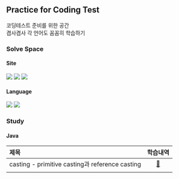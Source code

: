 ## Practice for Coding Test

코딩테스트 준비를 위한 공간</br>
겸사겸사 각 언어도 꼼꼼히 학습하기

### Solve Space

#### Site

<a href="https://www.acmicpc.net/" target="_blank"><img src="https://img.shields.io/badge/BAEKJOON-007396?style=flat-square&logoColor=white"></a>
<a href="https://programmers.co.kr/" target="_blank"><img src="https://img.shields.io/badge/Programmers-b2c0cc?style=flat-square&logoColor=white"></a>
<a href="https://swexpertacademy.com/main/main.do" target="_blank"><img src="https://img.shields.io/badge/SW Expert Academy-4590E3?style=flat-square&logoColor=white"></a>

#### Language

<a href="#" target="_blank"><img src="https://img.shields.io/badge/java-007396?style=flat-square&logo=OpenJDK&logoColor=white"></a>
<a href="#" target="_blank"><img src="https://img.shields.io/badge/Python-3776AB?style=flat-square&logo=Python&logoColor=white"/></a>

### Study

#### Java

| 제목                                             |             학습내역             |
|:-----------------------------------------------|:----------------------------:|
| casting - primitive casting과 reference casting | [📗](./java/docs/casting.md) |
|                                                |                              |
